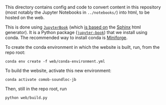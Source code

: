 This directory contains config and code to convert content in this repository
(most notably the Jupyter Notebooks in `../notebooks/`) 
into html, to be hosted on the web.

This is done using [`JupyterBook`](https://jupyterbook.org/)
(which [is based on](https://jupyterbook.org/explain/sphinx.html)
the [Sphinx](https://www.sphinx-doc.org) html generator).
It is a Python package
([`jupyter-book`](https://github.com/executablebooks/jupyter-book))
that we install using conda.
The recommended way to install conda is [Miniforge](https://github.com/conda-forge/miniforge).

To create the conda environment in which the website is built, run, from the repo root:
```
conda env create -f web/conda-environment.yml
```

To build the website, activate this new environment:
```
conda activate comob-soundloc-jb
```

Then, still in the repo root, run
```
python web/build.py
```
